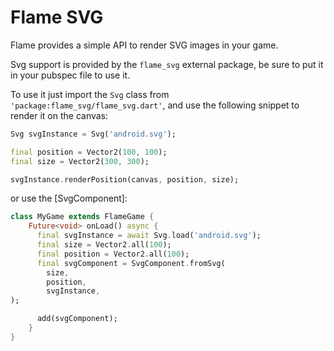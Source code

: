 # Flame SVG

Flame provides a simple API to render SVG images in your game.

Svg support is provided by the `flame_svg` external package, be sure to put it in your pubspec file
to use it.

To use it just import the `Svg` class from `'package:flame_svg/flame_svg.dart'`, and use the
following snippet to render it on the canvas:

```dart
Svg svgInstance = Svg('android.svg');

final position = Vector2(100, 100);
final size = Vector2(300, 300);

svgInstance.renderPosition(canvas, position, size);
```

or use the [SvgComponent]:

```dart
class MyGame extends FlameGame {
    Future<void> onLoad() async {
      final svgInstance = await Svg.load('android.svg');
      final size = Vector2.all(100);
      final position = Vector2.all(100);
      final svgComponent = SvgComponent.fromSvg(
        size, 
        position, 
        svgInstance,
);

      add(svgComponent);
    }
}
```